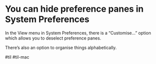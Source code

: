 # You can hide preference panes in System Preferences

In the View menu in System Preferences, there is a “Customise…” option which allows you to deselect preference panes.

There’s also an option to organise things alphabetically.

#til #til-mac